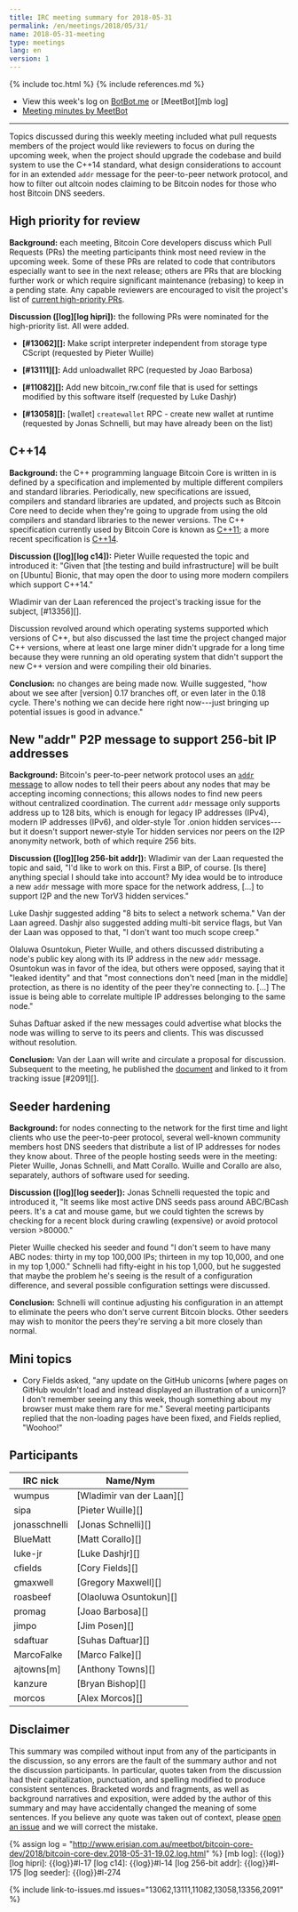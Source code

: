 ```yaml
---
title: IRC meeting summary for 2018-05-31
permalink: /en/meetings/2018/05/31/
name: 2018-05-31-meeting
type: meetings
lang: en
version: 1
---
```

{% include toc.html %}
{% include references.md %}

- View this week's log on [BotBot.me](https://botbot.me/freenode/bitcoin-core-dev/msg/100659376/) or [MeetBot][mb log]
- [Meeting minutes by MeetBot](http://www.erisian.com.au/meetbot/bitcoin-core-dev/2018/bitcoin-core-dev.2018-05-31-19.02.html)

---

Topics discussed during this weekly meeting included what pull requests
members of the project would like reviewers to focus on during the
upcoming week, when the project should upgrade the codebase and build
system to use the C++14 standard, what design considerations to account
for in an extended `addr` message for the peer-to-peer network protocol,
and how to filter out altcoin nodes claiming to be Bitcoin nodes for
those who host Bitcoin DNS seeders.

## High priority for review

**Background:** each meeting, Bitcoin Core developers discuss which Pull
Requests (PRs) the meeting participants think most need review in the
upcoming week.  Some of these PRs are related to code that contributors
especially want to see in the next release; others are PRs that are
blocking further work or which require significant maintenance (rebasing)
to keep in a pending state.  Any capable reviewers are encouraged to
visit the project's list of [current high-priority
PRs][].

**Discussion ([log][log hipri]):** the following PRs were nominated for
the high-priority list.  All were added.

- **[#13062][]:** Make script interpreter independent from storage type
  CScript (requested by Pieter Wuille)

- **[#13111][]:** Add unloadwallet RPC (requested by Joao Barbosa)

- **[#11082][]:** Add new bitcoin_rw.conf file that is used for settings
  modified by this software itself (requested by Luke Dashjr)

- **[#13058][]:** [wallet] `createwallet` RPC - create new wallet at
  runtime (requested by Jonas Schnelli, but may have already been on the
  list)

## C++14

**Background:** the C++ programming language Bitcoin Core is written in
is defined by a specification and implemented by multiple different
compilers and standard libraries.  Periodically, new specifications are
issued, compilers and standard libraries are updated, and projects such
as Bitcoin Core need to decide when they're going to upgrade from using
the old compilers and standard libraries to the newer versions.  The C++
specification currently used by Bitcoin Core is known as [C++11][]; a
more recent specification is [C++14][].

**Discussion ([log][log c14]):** Pieter Wuille requested the topic and
introduced it: "Given that [the testing and build infrastructure] will
be built on [Ubuntu] Bionic, that may open the door to using more modern
compilers which support C++14."

Wladimir van der Laan referenced the project's tracking issue for the
subject, [#13356][].

Discussion revolved around which operating systems supported which
versions of C++, but also discussed the last time the project changed
major C++ versions, where at least one large miner didn't upgrade for a
long time because they were running an old operating system that didn't
support the new C++ version and were compiling their old binaries.

**Conclusion:** no changes are being made now.  Wuille suggested, "how
about we see after [version] 0.17 branches off, or even later in the
0.18 cycle.  There's nothing we can decide here right now---just
bringing up potential issues is good in advance."

## New "addr" P2P message to support 256-bit IP addresses

**Background:** Bitcoin's peer-to-peer network protocol uses an [`addr`
message][] to allow nodes to tell their peers about any nodes that may be
accepting incoming connections; this allows nodes to find new peers
without centralized coordination.  The current `addr` message only
supports address up to 128 bits, which is enough for legacy IP addresses
(IPv4), modern IP addresses (IPv6), and older-style Tor .onion hidden
services---but it doesn't support newer-style Tor hidden services nor
peers on the I2P anonymity network, both of which require 256 bits.

**Discussion ([log][log 256-bit addr]):** Wladimir van der Laan
requested the topic and said, "I'd like to work on this.  First a BIP,
of course.  [Is there] anything special I should take into account?  My
idea would be to introduce a new `addr` message with more space for the
network address, [...] to support I2P and the new TorV3 hidden
services."

Luke Dashjr suggested adding "8 bits to select a network schema."  Van
der Laan agreed.  Dashjr also suggested adding multi-bit service flags,
but Van der Laan was opposed to that, "I don't want too much scope
creep."

Olaluwa Osuntokun, Pieter Wuille, and others discussed distributing a
node's public key along with its IP address in the new `addr` message.
Osuntokun was in favor of the idea, but others were opposed, saying
that it "leaked identity" and that "most connections don't need [man in
the middle] protection, as there is no identity of the peer they're
connecting to. [...] The issue is being able to correlate multiple IP
addresses belonging to the same node."

Suhas Daftuar asked if the new messages could advertise what blocks the
node was willing to serve to its peers and clients.  This was discussed
without resolution.

**Conclusion:** Van der Laan will write and circulate a proposal for
discussion.  Subsequent to the meeting, he published the
[document][addrv2 pre-bip] and linked to it from tracking issue
[#2091][].

## Seeder hardening

**Background:** for nodes connecting to the network for the first time
and light clients who use the peer-to-peer protocol, several well-known
community members host DNS seeders that distribute a list of IP
addresses for nodes they know about.  Three of the people hosting seeds
were in the meeting: Pieter Wuille, Jonas Schnelli, and Matt Corallo.
Wuille and Corallo are also, separately, authors of software used for
seeding.

**Discussion ([log][log seeder]):** Jonas Schnelli requested the topic
and introduced it, "It seems like most active DNS seeds pass around
ABC/BCash peers.  It's a cat and mouse game, but we could tighten the
screws by checking for a recent block during crawling (expensive) or
avoid protocol version >80000."

Pieter Wuille checked his seeder and found "I don't seem to have many
ABC nodes: thirty in my top 100,000 IPs; thirteen in my top 10,000, and
one in my top 1,000."  Schnelli had fifty-eight in his top 1,000, but he
suggested that maybe the problem he's seeing is the result of a
configuration difference, and several possible configuration settings
were discussed.

**Conclusion:** Schnelli will continue adjusting his configuration in an
attempt to eliminate the peers who don't serve current Bitcoin blocks.
Other seeders may wish to monitor the peers they're serving a bit
more closely than normal.

## Mini topics

- Cory Fields asked, "any update on the GitHub unicorns [where pages on
  GitHub wouldn't load and instead displayed an illustration of a
  unicorn]?  I don't remember seeing any this week, though something
  about my browser must make them rare for me."  Several meeting
  participants replied that the non-loading pages have been fixed, and
  Fields replied, "Woohoo!"

## Participants

| IRC nick        | Name/Nym                  |
|-----------------|---------------------------|
| wumpus          | [Wladimir van der Laan][] |
| sipa            | [Pieter Wuille][]         |
| jonasschnelli   | [Jonas Schnelli][]        |
| BlueMatt        | [Matt Corallo][]          |
| luke-jr         | [Luke Dashjr][]           |
| cfields         | [Cory Fields][]           |
| gmaxwell        | [Gregory Maxwell][]       |
| roasbeef        | [Olaoluwa Osuntokun][]    |
| promag          | [Joao Barbosa][]          |
| jimpo           | [Jim Posen][]             |
| sdaftuar        | [Suhas Daftuar][]         |
| MarcoFalke      | [Marco Falke][]           |
| ajtowns[m]      | [Anthony Towns][]         |
| kanzure         | [Bryan Bishop][]          |
| morcos          | [Alex Morcos][]           |

## Disclaimer

This summary was compiled without input from any of the participants in
the discussion, so any errors are the fault of the summary author and
not the discussion participants.  In particular, quotes taken from the
discussion had their capitalization, punctuation, and spelling modified
to produce consistent sentences.  Bracketed words and fragments, as well
as background narratives and exposition, were added by the author of
this summary and may have accidentally changed the meaning of some
sentences.  If you believe any quote was taken out of context, please
[open an issue](https://github.com/bitcoin-core/bitcoincore.org/issues/new)
and we will correct the mistake.

[current high-priority PRs]: https://github.com/bitcoin/bitcoin/projects/8
[`addr` message]: https://bitcoin.org/en/developer-reference#addr
[addrv2 pre-bip]: https://gist.github.com/laanwj/4fe8470881d7b9499eedc48dc9ef1ad1
[c++11]: https://en.wikipedia.org/wiki/C%2B%2B11
[c++14]: https://en.wikipedia.org/wiki/C%2B%2B14

{% assign log = "http://www.erisian.com.au/meetbot/bitcoin-core-dev/2018/bitcoin-core-dev.2018-05-31-19.02.log.html" %}
[mb log]: {{log}}
[log hipri]: {{log}}#l-17
[log c14]: {{log}}#l-14
[log 256-bit addr]: {{log}}#l-175
[log seeder]: {{log}}#l-274

{% include link-to-issues.md issues="13062,13111,11082,13058,13356,2091" %}
